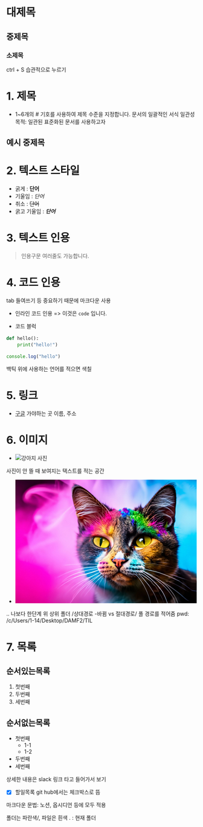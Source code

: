 # 대제목
## 중제목
### 소제목

ctrl + S 습관적으로 누르기

# 1. 제목

- 1~6개의 # 기호를 사용하여 제목 수준을 지정합니다.
문서의 일괄적인 서식 일관성
목적: 일관된 표준화된 문서를 사용하고자

## 예시 중제목

# 2. 텍스트 스타일
- 굵게 : **단어**
- 기울임 : *단어*
- 취소 : ~~단어~~
- 굵고 기울임 : ***단어***

# 3. 텍스트 인용

> 인용구문
> 여러줄도 가능합니다.

# 4. 코드 인용

tab 들여쓰기 등 중요하기 때문에 마크다운 사용

- 인라인 코드 인용 => 이것은 `code` 입니다.

- 코드 블럭
```python
def hello():
    print("hello!")
```

```javascript
console.log("hello")
```
백틱 위에 사용하는 언어를 적으면 색칠

# 5. 링크
- [구글](https://google.com)
가야하는 곳 이름, 주소

# 6. 이미지
- ![강아지 사진](https://image.utoimage.com/preview/cp872722/2022/12/202212008462_500.jpg)

사진이 안 뜰 때 보여지는 택스트를 적는 공간

- ![고양이](../assets/cat.jpg)

.. 나보다 한단계 위 상위 폴더 /상대경로 -바뀜
vs 절대경로/ 풀 경로를 적어줌 pwd: /c/Users/1-14/Desktop/DAMF2/TIL

# 7. 목록

## 순서있는목록
1. 첫번째
2. 두번째
3. 세번째

## 순서없는목록
- 첫번째
    - 1-1
    - 1-2
- 두번째
- 세번째

상세한 내용은 slack 링크 타고 들어가서 보기

- [x] 할일목록
    git hub에서는 체크박스로 뜸

마크다운 문법: 노션, 옵시디언 등에 모두 적용

폴더는 파란색/, 파일은 흰색
. : 현재 폴더
